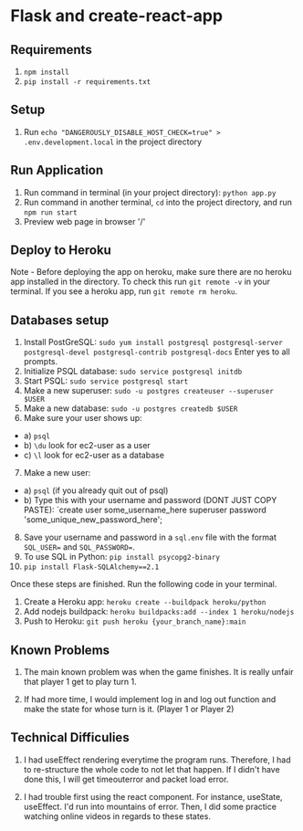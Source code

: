 # Flask and create-react-app

## Requirements
1. `npm install`
2. `pip install -r requirements.txt`

## Setup
1. Run `echo "DANGEROUSLY_DISABLE_HOST_CHECK=true" > .env.development.local` in the project directory

## Run Application
1. Run command in terminal (in your project directory): `python app.py`
2. Run command in another terminal, `cd` into the project directory, and run `npm run start`
3. Preview web page in browser '/'

## Deploy to Heroku
Note - Before deploying the app on heroku, make sure there are no heroku app installed in the directory.
To check this run `git remote -v` in your terminal. If you see a heroku app, run `git remote rm heroku`.

## Databases setup
1. Install PostGreSQL: `sudo yum install postgresql postgresql-server postgresql-devel postgresql-contrib postgresql-docs` Enter yes to all prompts.
2. Initialize PSQL database: `sudo service postgresql initdb`
3. Start PSQL: `sudo service postgresql start`
4. Make a new superuser: `sudo -u postgres createuser --superuser $USER` 
5. Make a new database: `sudo -u postgres createdb $USER` 
6. Make sure your user shows up:
- a) `psql`
- b) `\du` look for ec2-user as a user 
- c) `\l` look for ec2-user as a database 
7. Make a new user:
- a) `psql` (if you already quit out of psql)
- b) Type this with your username and password (DONT JUST COPY PASTE): `create user some_username_here superuser password 'some_unique_new_password_here';
8. Save your username and password in a `sql.env` file with the format `SQL_USER=` and `SQL_PASSWORD=`.
9. To use SQL in Python: `pip install psycopg2-binary`
10. `pip install Flask-SQLAlchemy==2.1`


Once these steps are finished. Run the following code in your terminal.

1. Create a Heroku app: `heroku create --buildpack heroku/python`
2. Add nodejs buildpack: `heroku buildpacks:add --index 1 heroku/nodejs`
3. Push to Heroku: `git push heroku {your_branch_name}:main`


## Known Problems
1. The main known problem was when the game finishes. It is really unfair that player 1 get to play turn 1.

2. If had more time, I would implement  log in and log out function and make the state for whose turn is it. (Player 1 or Player 2)

## Technical Difficulies
1. I had useEffect rendering everytime the program runs. Therefore, I had to re-structure the whole code to not let that happen. 
   If I didn't have done this, I will get timeouterror and packet load error.

2.  I had trouble first using the react component. For instance, useState, useEffect. I'd run into mountains of error. 
    Then, I did some practice watching online videos in regards to these states.

